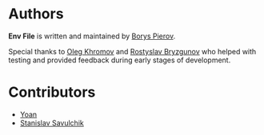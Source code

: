 # Authors

**Env File** is written and maintained by [Borys Pierov](https://github.com/Ashald).

Special thanks to [Oleg Khromov](https://github.com/olgert) and [Rostyslav Bryzgunov](https://github.com/kottenator) 
who helped with testing and provided feedback during early stages of development.

# Contributors
* [Yoan](https://github.com/yoanthiebault)
* [Stanislav Savulchik](https://github.com/savulchik)

